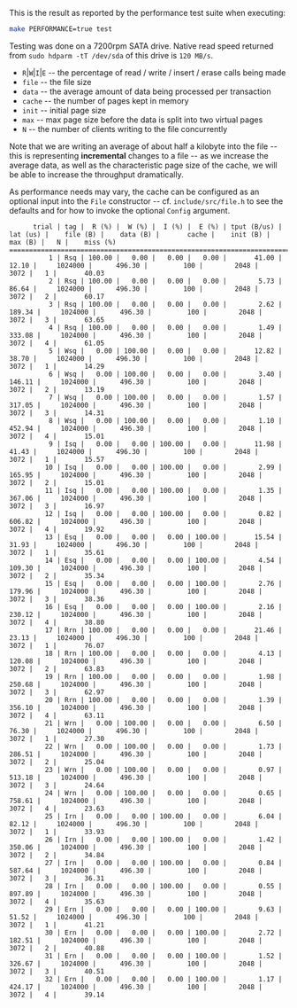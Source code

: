 This is the result as reported by the performance test suite when executing:

```bash
make PERFORMANCE=true test
```

Testing was done on a 7200rpm SATA drive. Native read speed returned from `sudo hdparm -tT /dev/sda` of this drive is `120 MB/s`.

* `R`|`W`|`I`|`E` -- the percentage of read / write / insert / erase calls being made
* `file` -- the file size
* `data` -- the average amount of data being processed per transaction
* `cache` -- the number of pages kept in memory
* `init` -- initial page size
* `max` -- max page size before the data is split into two virtual pages
* `N` -- the number of clients writing to the file concurrently

Note that we are writing an average of about half a kilobyte into the file -- this is representing **incremental** changes to a file -- as we increase the average data, 
as well as the characteristic page size of the cache, we will be able to increase the throughput dramatically.

As performance needs may vary, the cache can be configured as an optional input into the `File` constructor -- cf. `include/src/file.h` to see the defaults and for how 
to invoke the optional `Config` argument.

```
      trial | tag |  R (%) |  W (%) |  I (%) |  E (%) | tput (B/us) |    lat (us) |    file (B) |    data (B) |       cache |    init (B) |     max (B) |   N |    miss (%)
============================================================================================================================================================================
          1 | Rsq | 100.00 |   0.00 |   0.00 |   0.00 |       41.00 |       12.10 |     1024000 |      496.30 |         100 |        2048 |        3072 |   1 |       40.03
          2 | Rsq | 100.00 |   0.00 |   0.00 |   0.00 |        5.73 |       86.64 |     1024000 |      496.30 |         100 |        2048 |        3072 |   2 |       60.17
          3 | Rsq | 100.00 |   0.00 |   0.00 |   0.00 |        2.62 |      189.34 |     1024000 |      496.30 |         100 |        2048 |        3072 |   3 |       63.65
          4 | Rsq | 100.00 |   0.00 |   0.00 |   0.00 |        1.49 |      333.08 |     1024000 |      496.30 |         100 |        2048 |        3072 |   4 |       61.05
          5 | Wsq |   0.00 | 100.00 |   0.00 |   0.00 |       12.82 |       38.70 |     1024000 |      496.30 |         100 |        2048 |        3072 |   1 |       14.29
          6 | Wsq |   0.00 | 100.00 |   0.00 |   0.00 |        3.40 |      146.11 |     1024000 |      496.30 |         100 |        2048 |        3072 |   2 |       13.19
          7 | Wsq |   0.00 | 100.00 |   0.00 |   0.00 |        1.57 |      317.05 |     1024000 |      496.30 |         100 |        2048 |        3072 |   3 |       14.31
          8 | Wsq |   0.00 | 100.00 |   0.00 |   0.00 |        1.10 |      452.94 |     1024000 |      496.30 |         100 |        2048 |        3072 |   4 |       15.01
          9 | Isq |   0.00 |   0.00 | 100.00 |   0.00 |       11.98 |       41.43 |     1024000 |      496.30 |         100 |        2048 |        3072 |   1 |       15.57
         10 | Isq |   0.00 |   0.00 | 100.00 |   0.00 |        2.99 |      165.95 |     1024000 |      496.30 |         100 |        2048 |        3072 |   2 |       15.01
         11 | Isq |   0.00 |   0.00 | 100.00 |   0.00 |        1.35 |      367.06 |     1024000 |      496.30 |         100 |        2048 |        3072 |   3 |       16.97
         12 | Isq |   0.00 |   0.00 | 100.00 |   0.00 |        0.82 |      606.82 |     1024000 |      496.30 |         100 |        2048 |        3072 |   4 |       19.92
         13 | Esq |   0.00 |   0.00 |   0.00 | 100.00 |       15.54 |       31.93 |     1024000 |      496.30 |         100 |        2048 |        3072 |   1 |       35.61
         14 | Esq |   0.00 |   0.00 |   0.00 | 100.00 |        4.54 |      109.30 |     1024000 |      496.30 |         100 |        2048 |        3072 |   2 |       35.34
         15 | Esq |   0.00 |   0.00 |   0.00 | 100.00 |        2.76 |      179.96 |     1024000 |      496.30 |         100 |        2048 |        3072 |   3 |       38.36
         16 | Esq |   0.00 |   0.00 |   0.00 | 100.00 |        2.16 |      230.12 |     1024000 |      496.30 |         100 |        2048 |        3072 |   4 |       38.80
         17 | Rrn | 100.00 |   0.00 |   0.00 |   0.00 |       21.46 |       23.13 |     1024000 |      496.30 |         100 |        2048 |        3072 |   1 |       76.07
         18 | Rrn | 100.00 |   0.00 |   0.00 |   0.00 |        4.13 |      120.08 |     1024000 |      496.30 |         100 |        2048 |        3072 |   2 |       63.83
         19 | Rrn | 100.00 |   0.00 |   0.00 |   0.00 |        1.98 |      250.68 |     1024000 |      496.30 |         100 |        2048 |        3072 |   3 |       62.97
         20 | Rrn | 100.00 |   0.00 |   0.00 |   0.00 |        1.39 |      356.10 |     1024000 |      496.30 |         100 |        2048 |        3072 |   4 |       63.11
         21 | Wrn |   0.00 | 100.00 |   0.00 |   0.00 |        6.50 |       76.30 |     1024000 |      496.30 |         100 |        2048 |        3072 |   1 |       27.30
         22 | Wrn |   0.00 | 100.00 |   0.00 |   0.00 |        1.73 |      286.51 |     1024000 |      496.30 |         100 |        2048 |        3072 |   2 |       25.04
         23 | Wrn |   0.00 | 100.00 |   0.00 |   0.00 |        0.97 |      513.18 |     1024000 |      496.30 |         100 |        2048 |        3072 |   3 |       24.64
         24 | Wrn |   0.00 | 100.00 |   0.00 |   0.00 |        0.65 |      758.61 |     1024000 |      496.30 |         100 |        2048 |        3072 |   4 |       23.63
         25 | Irn |   0.00 |   0.00 | 100.00 |   0.00 |        6.04 |       82.12 |     1024000 |      496.30 |         100 |        2048 |        3072 |   1 |       33.93
         26 | Irn |   0.00 |   0.00 | 100.00 |   0.00 |        1.42 |      350.06 |     1024000 |      496.30 |         100 |        2048 |        3072 |   2 |       34.84
         27 | Irn |   0.00 |   0.00 | 100.00 |   0.00 |        0.84 |      587.64 |     1024000 |      496.30 |         100 |        2048 |        3072 |   3 |       36.31
         28 | Irn |   0.00 |   0.00 | 100.00 |   0.00 |        0.55 |      897.89 |     1024000 |      496.30 |         100 |        2048 |        3072 |   4 |       35.63
         29 | Ern |   0.00 |   0.00 |   0.00 | 100.00 |        9.63 |       51.52 |     1024000 |      496.30 |         100 |        2048 |        3072 |   1 |       41.21
         30 | Ern |   0.00 |   0.00 |   0.00 | 100.00 |        2.72 |      182.51 |     1024000 |      496.30 |         100 |        2048 |        3072 |   2 |       40.88
         31 | Ern |   0.00 |   0.00 |   0.00 | 100.00 |        1.52 |      326.67 |     1024000 |      496.30 |         100 |        2048 |        3072 |   3 |       40.51
         32 | Ern |   0.00 |   0.00 |   0.00 | 100.00 |        1.17 |      424.17 |     1024000 |      496.30 |         100 |        2048 |        3072 |   4 |       39.14
```
